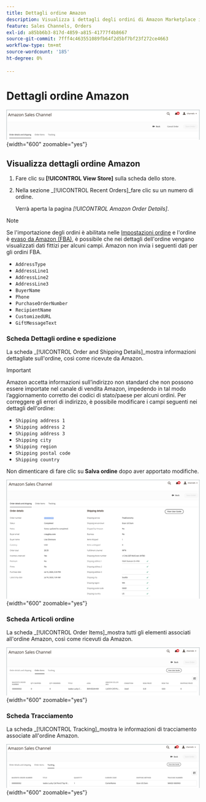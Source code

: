 ```yaml
---
title: Dettagli ordine Amazon
description: Visualizza i dettagli degli ordini di Amazon Marketplace in Adobe Commerce o nell’amministratore di Magento Open Source.
feature: Sales Channels, Orders
exl-id: a85bb6b3-817d-4859-a815-41777f4b8667
source-git-commit: 7fff4c463551089fb64f2d5bf7bf23f272ce4663
workflow-type: tm+mt
source-wordcount: '185'
ht-degree: 0%

---
```


# Dettagli ordine Amazon

![Dettagli ordine Amazon](assets/amazon-order-details-header.png){width="600" zoomable="yes"}

## Visualizza dettagli ordine Amazon

1. Fare clic su **[!UICONTROL View Store]** sulla scheda dello store.

1. Nella sezione _[!UICONTROL Recent Orders]_fare clic su un numero di ordine.

   Verrà aperta la pagina _[!UICONTROL Amazon Order Details]_.

>[!NOTE]
>
>Se l&#39;importazione degli ordini è abilitata nelle [Impostazioni ordine](./order-settings.md) e l&#39;ordine è [evaso da Amazon (FBA)](./fulfilled-by.md), è possibile che nei dettagli dell&#39;ordine vengano visualizzati dati fittizi per alcuni campi. Amazon non invia i seguenti dati per gli ordini FBA.
>
> - `AddressType`
> - `AddressLine1`
> - `AddressLine2`
> - `AddressLine3`
> - `BuyerName`
> - `Phone`
> - `PurchaseOrderNumber`
> - `RecipientName`
> - `CustomizedURL`
> - `GiftMessageText`

### Scheda Dettagli ordine e spedizione

La scheda _[!UICONTROL Order and Shipping Details]_mostra informazioni dettagliate sull&#39;ordine, così come ricevute da Amazon.

>[!IMPORTANT]
>
>Amazon accetta informazioni sull’indirizzo non standard che non possono essere importate nel canale di vendita Amazon, impedendo in tal modo l’aggiornamento corretto dei codici di stato/paese per alcuni ordini. Per correggere gli errori di indirizzo, è possibile modificare i campi seguenti nei dettagli dell&#39;ordine:
>
>- `Shipping address 1`
>- `Shipping address 2`
>- `Shipping address 3`
>- `Shipping city`
>- `Shipping region`
>- `Shipping postal code`
>- `Shipping country`
>
>Non dimenticare di fare clic su **Salva ordine** dopo aver apportato modifiche.

![Dettagli ordine e spedizione](assets/amazon-order-details.png){width="600" zoomable="yes"}

### Scheda Articoli ordine

La scheda _[!UICONTROL Order Items]_mostra tutti gli elementi associati all&#39;ordine Amazon, così come ricevuti da Amazon.

![Dettagli elemento ordine](assets/amazon-order-item-details.png){width="600" zoomable="yes"}

### Scheda Tracciamento

La scheda _[!UICONTROL Tracking]_mostra le informazioni di tracciamento associate all&#39;ordine Amazon.

![Dettagli di tracciamento](assets/amazon-order-tracking-details.png){width="600" zoomable="yes"}
